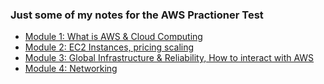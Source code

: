### Just some of my notes for the AWS Practioner Test 


- [Module 1: What is AWS & Cloud Computing](./module-1.md)
- [Module 2: EC2 Instances, pricing scaling ](./module-2.md)
- [Module 3: Global Infrastructure & Reliability, How to interact with AWS](./module-3.md)
- [Module 4: Networking ](./module-4.md)
